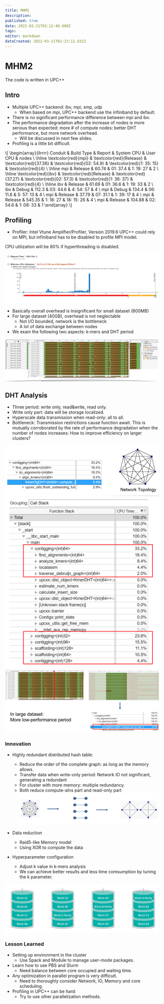 ```yaml
---
title: MHM2
description: 
published: true
date: 2022-03-21T03:12:48.600Z
tags: 
editor: markdown
dateCreated: 2022-03-21T02:23:12.832Z
---
```


# MHM2
The code is written in UPC++

## Intro
- Multiple UPC++ backend: ibv, mpi, smp, udp
   - When based on mpi, UPC++ backend use the infiniband by default. 
- There is no significant performance difference between mpi and ibv. 
- The performance degradation after the increase of nodes is more serious than expected: more # of compute nodes: better DHT performance, but more network overhead.
    - Will be discussed in next few slides.
- Profiling is a little bit difficult.

\\[
\begin{array}{llrrrr} 
Conduit & Build Type & Report & System CPU & User CPU & nodes \\
\hline \textcolor{red}{mpi} & \textcolor{red}{Release} & \textcolor{red}{37.36} & \textcolor{red}{02: 54.9} & \textcolor{red}{1: 35: 15} & \textcolor{red}{4} \\
\hline mpi & Release & 60.74 & 01: 37.4 & 1: 19: 27 & 2 \\
\hline \textcolor{red}{ibv} & \textcolor{red}{Release} & \textcolor{red}{37.27} & \textcolor{red}{02: 57.3} & \textcolor{red}{1: 36: 37} & \textcolor{red}{4} \\
\hline ibv & Release & 61.69 & 01: 36.6 & 1: 19: 33 & 2 \\
ibv & Debug & 112.3 & 03: 44.6 & 4: 54: 57 & 4 \\
mpi & Debug & 134.4 & 06: 11.6 & 5: 57: 13 & 4 \\
mpi & Release & 37.79 & 07: 31.1 & 1: 39: 17 & 4 \\
mpi & Release & 545.35 & 1: 18: 27 & 18: 15: 26 & 4 \\
mpi & Release & 104.88 & 02: 54.6 & 1: 08: 33 & 1
\end{array}
\\]

## Profiling
- Profiler: Intel Vtune Amplifier/Profiler, Version 2019.6
UPC++ could rely on MPI, but infiniband has to be disabled to profile MPI model.

CPU utilization will be 80% if hyperthreading is disabled.

![](./mhm2_profiler.png)

- Basically overall overhead is insignificant for small dataset (800MB)
- For large dataset (40GB), overhead is not neglectable
    - Not I/O bounded, network is the bottleneck
    - A lot of data exchange between nodes
- We exam the following two aspects: k-mers and DHT period

![](./mhm2_arm.png)

## DHT Analysis
- Three period: write only, read&write, read only.
- Write only part: data will be storage localized.
- Hyperscale data transmission when read-only: all to all.
- Bottleneck: Transmission restrictions cause function await.
This is mutually corroborated by the rate of performance degradation when the number of nodes increases: How to improve efficiency on larger clusters?

![](./mhm2_dht.png)
![](./mhm2_dht2.png)
![](./mhm2_dht3.png)

### Innovation 
- Highly redundant distributed hash table:
    - Reduce the order of the complete graph: as long as the memory allows.
    - Transfer data when write-only period: Network IO not significant, generating a redundant
    - For cluster with more memory: multiple redundancy.
    - Both reduce compute-alns part and read-only part
![](./mhm2_inno.png)

- Data reduction
    - Raid5-like Memory model
    - Using XOR to compute the data 
- Hyperparameter configuration
    - Adjust k value in k-mers analysis
    - We can achieve better results and less time comsumption by tuning the k parameter.

![](./mhm2_inno2.png)

### Lesson Learned

- Setting up environment in the cluster
    - Use Spack and Module to manage user-mode packages.
- Learn how to use PBS and Slurm
    - Need balance between core occupied and waiting time.
- Any optimization in parallel program is very difficult.
    - Need to thoroughly consider Network, IO, Memory and core scheduling.
- Profiling in UPC++ can be hard:
    - Try to use other parallelization methods.
